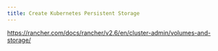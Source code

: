```yaml
---
title: Create Kubernetes Persistent Storage
---
```


https://rancher.com/docs/rancher/v2.6/en/cluster-admin/volumes-and-storage/